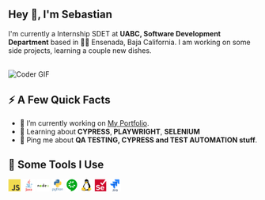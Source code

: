 <h2>Hey 👋, I'm Sebastian</a></h2>
<p>I'm currently a Internship SDET at <strong>UABC, Software Development Department</a></strong> based in 🌊🌊 Ensenada, Baja California. I am working on some side projects, learning a couple new dishes.</p>
<br>
<img alt="Coder GIF" height=300 width=450 src="https://images.squarespace-cdn.com/content/v1/5769fc401b631bab1addb2ab/1541580611624-TE64QGKRJG8SWAIUS7NS/ke17ZwdGBToddI8pDm48kPoswlzjSVMM-SxOp7CV59BZw-zPPgdn4jUwVcJE1ZvWQUxwkmyExglNqGp0IvTJZamWLI2zvYWH8K3-s_4yszcp2ryTI0HqTOaaUohrI8PI6FXy8c9PWtBlqAVlUS5izpdcIXDZqDYvprRqZ29Pw0o/coding-freak.gif" />
<br>
<h2>⚡️ A Few Quick Facts</h2>
<ul>
<li>🔭 I’m currently working on <a href="https://github.com/alatorre-sebastian/Portafolio_QA_TESTING">My Portfolio</a>.</li>
<li>🧐 Learning about<strong> CYPRESS</strong>,<strong> PLAYWRIGHT</strong>, <strong>SELENIUM</strong></li>
<li>💬 Ping me about <strong>QA TESTING, CYPRESS and TEST AUTOMATION stuff</strong>.</li>
</ul>
<h2>🚀 Some Tools I Use</h2>
<p align="left">
<img src="https://github.com/devicons/devicon/blob/master/icons/javascript/javascript-original.svg" alt="js" width="25" height="25" />
<img src="https://raw.githubusercontent.com/devicons/devicon/master/icons/java/java-original-wordmark.svg" alt="java" width="25" height="25" />
<img src="https://raw.githubusercontent.com/devicons/devicon/master/icons/nodejs/nodejs-original-wordmark.svg" alt="nodejs" width="25" height="25" />
<img src="https://raw.githubusercontent.com/devicons/devicon/master/icons/python/python-original-wordmark.svg" alt="python" width="25" height="25" />
<img src="https://raw.githubusercontent.com/devicons/devicon/master/icons/cucumber/cucumber-plain.svg" alt="cucumber" width="25" height="25" />
<img src="https://github.com/devicons/devicon/blob/master/icons/linux/linux-original.svg" alt="linux" width="25" height="25" />
<img src="https://github.com/devicons/devicon/blob/master/icons/selenium/selenium-original.svg" alt="Selenmium" width="25" height="25" />
 <img src="https://github.com/devicons/devicon/blob/master/icons/jira/jira-original-wordmark.svg" alt="Jira" width="25" height="25" />
</p>
